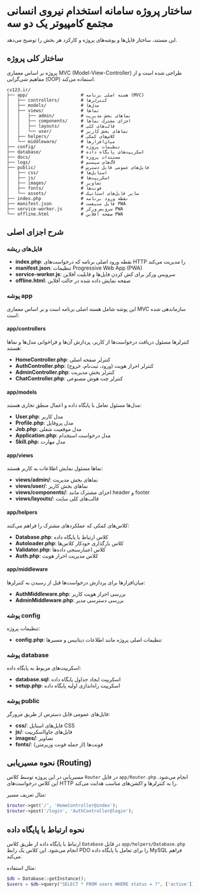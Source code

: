 # ساختار پروژه سامانه استخدام نیروی انسانی مجتمع کامپیوتر یک دو سه

این مستند، ساختار فایل‌ها و پوشه‌های پروژه و کارکرد هر بخش را توضیح می‌دهد.

## ساختار کلی پروژه

پروژه بر اساس معماری MVC (Model-View-Controller) طراحی شده است و از مفاهیم شی‌گرایی (OOP) استفاده می‌کند.

```
cv123.ir/
├── app/                    # هسته اصلی برنامه (MVC)
│   ├── controllers/        # کنترلرها
│   ├── models/             # مدل‌ها
│   ├── views/              # نماها
│   │   ├── admin/          # نماهای بخش مدیریت
│   │   ├── components/     # اجزای مشترک نماها
│   │   ├── layouts/        # قالب‌های کلی
│   │   └── user/           # نماهای بخش کاربر
│   ├── helpers/            # کلاس‌های کمکی
│   └── middleware/         # میان‌افزارها
├── config/                 # تنظیمات پروژه
├── database/               # اسکریپت‌های پایگاه داده
├── docs/                   # مستندات پروژه
├── logs/                   # لاگ‌های سیستم
├── public/                 # فایل‌های عمومی قابل دسترس
│   ├── css/                # استایل‌ها
│   ├── js/                 # اسکریپت‌ها
│   ├── images/             # تصاویر
│   ├── fonts/              # فونت‌ها
│   └── assets/             # سایر فایل‌های استاتیک
├── index.php               # نقطه ورود برنامه
├── manifest.json           # فایل منیفست PWA
├── service-worker.js       # سرویس ورکر PWA
└── offline.html            # صفحه آفلاین PWA
```

## شرح اجزای اصلی

### فایل‌های ریشه

- **index.php**: نقطه ورود اصلی برنامه که درخواست‌های HTTP را مدیریت می‌کند
- **manifest.json**: تنظیمات Progressive Web App (PWA)
- **service-worker.js**: سرویس ورکر برای کش کردن فایل‌ها و قابلیت آفلاین
- **offline.html**: صفحه نمایش داده شده در حالت آفلاین

### پوشه app

این پوشه شامل هسته اصلی برنامه است و بر اساس معماری MVC سازماندهی شده است:

#### app/controllers

کنترلرها مسئول دریافت درخواست‌ها از کاربر، پردازش آن‌ها و فراخوانی مدل‌ها و نماها هستند:

- **HomeController.php**: کنترلر صفحه اصلی
- **AuthController.php**: کنترلر احراز هویت (ورود، ثبت‌نام، خروج)
- **AdminController.php**: کنترلر بخش مدیریت
- **ChatController.php**: کنترلر چت هوش مصنوعی

#### app/models

مدل‌ها مسئول تعامل با پایگاه داده و اعمال منطق تجاری هستند:

- **User.php**: مدل کاربر
- **Profile.php**: مدل پروفایل
- **Job.php**: مدل موقعیت شغلی
- **Application.php**: مدل درخواست استخدام
- **Skill.php**: مدل مهارت

#### app/views

نماها مسئول نمایش اطلاعات به کاربر هستند:

- **views/admin/**: نماهای بخش مدیریت
- **views/user/**: نماهای بخش کاربر
- **views/components/**: اجزای مشترک مانند header و footer
- **views/layouts/**: قالب‌های کلی سایت

#### app/helpers

کلاس‌های کمکی که عملکردهای مشترک را فراهم می‌کنند:

- **Database.php**: کلاس ارتباط با پایگاه داده
- **Autoloader.php**: کلاس بارگذاری خودکار کلاس‌ها
- **Validator.php**: کلاس اعتبارسنجی داده‌ها
- **Auth.php**: کلاس مدیریت احراز هویت

#### app/middleware

میان‌افزارها برای پردازش درخواست‌ها قبل از رسیدن به کنترلرها:

- **AuthMiddleware.php**: بررسی احراز هویت کاربر
- **AdminMiddleware.php**: بررسی دسترسی مدیر

### پوشه config

تنظیمات پروژه:

- **config.php**: تنظیمات اصلی پروژه مانند اطلاعات دیتابیس و مسیرها

### پوشه database

اسکریپت‌های مربوط به پایگاه داده:

- **database.sql**: اسکریپت ایجاد جداول پایگاه داده
- **setup.php**: اسکریپت راه‌اندازی اولیه پایگاه داده

### پوشه public

فایل‌های عمومی قابل دسترس از طریق مرورگر:

- **css/**: فایل‌های استایل CSS
- **js/**: فایل‌های جاوااسکریپت
- **images/**: تصاویر
- **fonts/**: فونت‌ها (از جمله فونت وزیرمتن)

## نحوه مسیریابی (Routing)

مسیریابی در این پروژه توسط کلاس `Router` در فایل `app/Router.php` انجام می‌شود. این کلاس درخواست‌های HTTP را به کنترلرها و اکشن‌های مناسب هدایت می‌کند.

مثال تعریف مسیر:
```php
$router->get('/', 'HomeController@index');
$router->post('/login', 'AuthController@login');
```

## نحوه ارتباط با پایگاه داده

ارتباط با پایگاه داده از طریق کلاس `Database` در فایل `app/helpers/Database.php` انجام می‌شود. این کلاس یک رابط PDO را برای تعامل با پایگاه داده MySQL فراهم می‌کند.

مثال استفاده:
```php
$db = Database::getInstance();
$users = $db->query("SELECT * FROM users WHERE status = ?", ['active'])->fetchAll();
```
